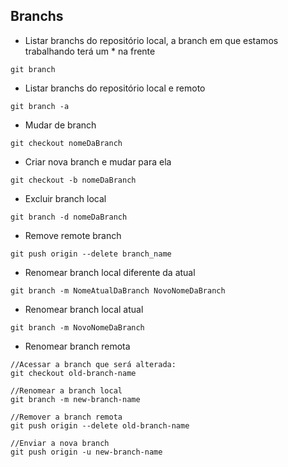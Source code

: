 ## Branchs

- Listar branchs do repositório local, a branch em que estamos trabalhando terá um * na frente
```git
git branch
```

- Listar branchs do repositório local e remoto
```git
git branch -a
```

- Mudar de branch
```git
git checkout nomeDaBranch
```

- Criar nova branch e mudar para ela
```git
git checkout -b nomeDaBranch
```

- Excluir branch local
```git
git branch -d nomeDaBranch
```

- Remove remote branch
```git
git push origin --delete branch_name
```

- Renomear branch local diferente da atual
```git
git branch -m NomeAtualDaBranch NovoNomeDaBranch
```

- Renomear branch local atual
```git
git branch -m NovoNomeDaBranch
```

- Renomear branch remota
```git
//Acessar a branch que será alterada:
git checkout old-branch-name

//Renomear a branch local
git branch -m new-branch-name

//Remover a branch remota
git push origin --delete old-branch-name

//Enviar a nova branch
git push origin -u new-branch-name
```
